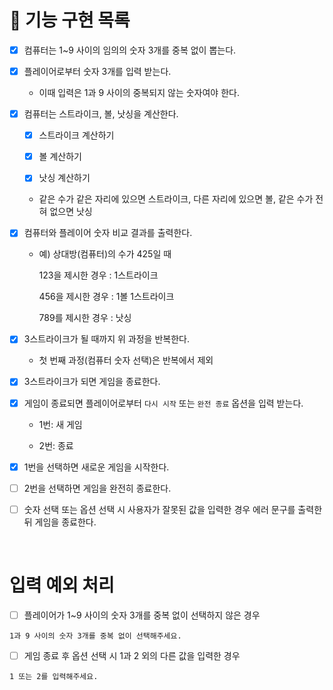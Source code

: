 # 🚀 기능 구현 목록

- [x] 컴퓨터는 1~9 사이의 임의의 숫자 3개를 중복 없이 뽑는다.

- [x] 플레이어로부터 숫자 3개를 입력 받는다.

  - 이때 입력은 1과 9 사이의 중복되지 않는 숫자여야 한다.

- [x] 컴퓨터는 스트라이크, 볼, 낫싱을 계산한다.

  - [x] 스트라이크 계산하기

  - [x] 볼 계산하기

  - [x] 낫싱 계산하기

  - 같은 수가 같은 자리에 있으면 스트라이크, 다른 자리에 있으면 볼, 같은 수가 전혀 없으면 낫싱

- [x] 컴퓨터와 플레이어 숫자 비교 결과를 출력한다.

  - 예) 상대방(컴퓨터)의 수가 425일 때

    123을 제시한 경우 : 1스트라이크

    456을 제시한 경우 : 1볼 1스트라이크

    789를 제시한 경우 : 낫싱

- [x] 3스트라이크가 될 때까지 위 과정을 반복한다.

  - 첫 번째 과정(컴퓨터 숫자 선택)은 반복에서 제외

- [x] 3스트라이크가 되면 게임을 종료한다.

- [x] 게임이 종료되면 플레이어로부터 `다시 시작` 또는 `완전 종료` 옵션을 입력 받는다.

  - 1번: 새 게임

  - 2번: 종료

- [x] 1번을 선택하면 새로운 게임을 시작한다.

- [ ] 2번을 선택하면 게임을 완전히 종료한다.

- [ ] 숫자 선택 또는 옵션 선택 시 사용자가 잘못된 값을 입력한 경우 에러 문구를 출력한 뒤 게임을 종료한다.

<br />

# 입력 예외 처리

- [ ] 플레이어가 1~9 사이의 숫자 3개를 중복 없이 선택하지 않은 경우

```
1과 9 사이의 숫자 3개를 중복 없이 선택해주세요.
```

- [ ] 게임 종료 후 옵션 선택 시 1과 2 외의 다른 값을 입력한 경우

```
1 또는 2를 입력해주세요.
```
